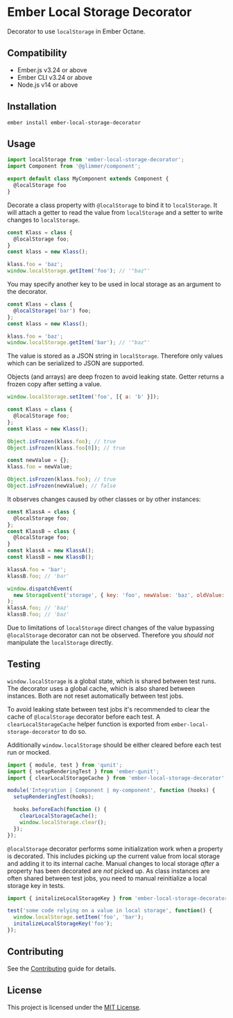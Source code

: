 Ember Local Storage Decorator
==============================================================================

Decorator to use `localStorage` in Ember Octane.


Compatibility
------------------------------------------------------------------------------

* Ember.js v3.24 or above
* Ember CLI v3.24 or above
* Node.js v14 or above


Installation
------------------------------------------------------------------------------

```
ember install ember-local-storage-decorator
```


Usage
------------------------------------------------------------------------------

```js
import localStorage from 'ember-local-storage-decorator';
import Component from '@glimmer/component';

export default class MyComponent extends Component {
  @localStorage foo
}
```

Decorate a class property with `@localStorage` to bind it to `localStorage`.
It will attach a getter to read the value from `localStorage` and a setter
to write changes to `localStorage`.

```js
const Klass = class {
  @localStorage foo;
}
const klass = new Klass();

klass.foo = 'baz';
window.localStorage.getItem('foo'); // '"baz"'
```

You may specify another key to be used in local storage as an argument to the
decorator.

```js
const Klass = class {
  @localStorage('bar') foo;
};
const klass = new Klass();

klass.foo = 'baz';
window.localStorage.getItem('bar'); // '"baz"'
```

The value is stored as a JSON string in `localStorage`. Therefore only values
which can be serialized to JSON are supported.

Objects (and arrays) are deep frozen to avoid leaking state. Getter returns a
frozen copy after setting a value.

```js
window.localStorage.setItem('foo', [{ a: 'b' }]);

const Klass = class {
  @localStorage foo;
};
const klass = new Klass();

Object.isFrozen(klass.foo); // true
Object.isFrozen(klass.foo[0]); // true

const newValue = {};
klass.foo = newValue;

Object.isFrozen(klass.foo); // true
Object.isFrozen(newValue); // false
```

It observes changes caused by other classes or by other instances:

```js
const KlassA = class {
  @localStorage foo;
};
const KlassB = class {
  @localStorage foo;
}
const klassA = new KlassA();
const klassB = new KlassB();

klassA.foo = 'bar';
klassB.foo; // 'bar'

window.dispatchEvent(
  new StorageEvent('storage', { key: 'foo', newValue: 'baz', oldValue: 'bar' })
);
klassA.foo; // 'baz'
klassB.foo; // 'baz'
```

Due to limitations of `localStorage` direct changes of the value bypassing
`@localStorage` decorator can not be observed. Therefore you _should not_
manipulate the `localStorage` directly.

## Testing

`window.localStorage` is a global state, which is shared between test runs.
The decorator uses a global cache, which is also shared between instances.
Both are not reset automatically between test jobs.

To avoid leaking state between test jobs it's recommended to clear the cache
of `@localStorage` decorator before each test. A `clearLocalStorageCache`
helper function is exported from `ember-local-storage-decorator` to do so.

Additionally `window.localStorage` should be either cleared before each test
run or mocked.

```js
import { module, test } from 'qunit';
import { setupRenderingTest } from 'ember-qunit';
import { clearLocalStorageCache } from 'ember-local-storage-decorator';

module('Integration | Component | my-component', function (hooks) {
  setupRenderingTest(hooks);

  hooks.beforeEach(function () {
    clearLocalStorageCache();
    window.localStorage.clear();
  });
});
```

`@localStorage` decorator performs some initialization work when a property
is decorated. This includes picking up the current value from local storage
and adding it to its internal cache. Manual changes to local storage _after_
a property has been decorated are _not_ picked up. As class instances are
often shared between test jobs, you need to manual reinitialize a local
storage key in tests.

```js
import { initalizeLocalStorageKey } from 'ember-local-storage-decorator';

test('some code relying on a value in local storage', function() {
  window.localStorage.setItem('foo', 'bar');
  initalizeLocalStorageKey('foo');
});
```

Contributing
------------------------------------------------------------------------------

See the [Contributing](CONTRIBUTING.md) guide for details.


License
------------------------------------------------------------------------------

This project is licensed under the [MIT License](LICENSE.md).
